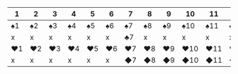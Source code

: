 | 1 | 2 | 3 | 4 | 5 | 6 | 7 | 8 | 9 | 10 | 11 | 12 | 13 |
| - | - | - | - | - | - | - | - | - | - | - | - | - |
| ♠1| ♠2 | ♠3 | ♠4 | ♠5| ♠6 | ♠7 | ♠8 | ♠9 | ♠10 | ♠11 | ♠12| ♠14 |
| x | x | x | x | x | x | ♣7 | x | x | x | x | x | x |
| ♥1 | ♥2 | ♥3 | ♥4 | ♥5 | ♥6 | ♥7 | ♥8 | ♥9 | ♥10 | ♥11 | ♥12 | ♥13 |
| x | x | x | x | x | x | ◆7 | ◆8 | ◆9 | ◆10 | ◆11 | ◆12 | ◆13 |